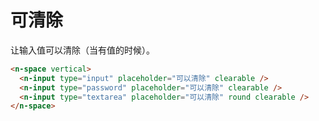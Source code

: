 # 可清除

让输入值可以清除（当有值的时候）。

```html
<n-space vertical>
  <n-input type="input" placeholder="可以清除" clearable />
  <n-input type="password" placeholder="可以清除" clearable />
  <n-input type="textarea" placeholder="可以清除" round clearable />
</n-space>
```
